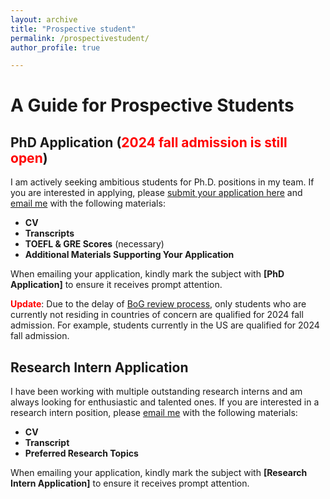 ```yaml
---
layout: archive
title: "Prospective student"
permalink: /prospectivestudent/
author_profile: true

---
```


# A Guide for Prospective Students



## PhD Application (<span style="color:red">2024 fall admission is still open</span>)

I am actively seeking ambitious students for Ph.D. positions in my team. If you are interested in applying, please [submit your application here](https://www.cs.fsu.edu/admissions/graduate-admissions/) and [email me](mailto:yd6eb@virginia.edu) with the following materials:

- **CV**
- **Transcripts**
- **TOEFL & GRE Scores** (necessary)
- **Additional Materials Supporting Your Application**

When emailing your application, kindly mark the subject with **[PhD Application]** to ensure it receives prompt attention.

**<span style="color:red">Update</span>**: Due to the delay of [BoG review process](https://compliance.fsu.edu/foreign-influence/agreements-foreign-principals), only students who are currently not residing in countries of concern are qualified for 2024 fall admission. For example, students currently in the US are qualified for 2024 fall admission.

## Research Intern Application

I have been working with multiple outstanding research interns and am always looking for enthusiastic and talented ones. If you are interested in a research intern position, please [email me](mailto:yd6eb@virginia.edu) with the following materials:

- **CV**
- **Transcript**
- **Preferred Research Topics**

When emailing your application, kindly mark the subject with **[Research Intern Application]** to ensure it receives prompt attention.


